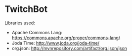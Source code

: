 # TwitchBot
Libraries used:
- Apache Commons Lang: https://commons.apache.org/proper/commons-lang/
- Joda Time: http://www.joda.org/joda-time/
- org.json: http://mvnrepository.com/artifact/org.json/json
